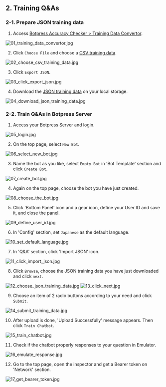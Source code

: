 ## 2. Training Q&As

### 2-1. Prepare JSON training data

1. Access [Botpress Accuracy Checker > Training Data Convertor](https://botpress-accuracy-checker.herokuapp.com/training-data/select).

![01_training_data_convertor.jpg](./imgs/build_and_deploy_botpress/01_training_data_convertor.jpg)

2. Click `Choose File` and choose a [CSV training data](../csv/training_data.csv).

![02_choose_csv_training_data.jpg](./imgs/build_and_deploy_botpress/02_choose_csv_training_data.jpg)

3. Click `Export JSON`.

![03_click_export_json.jpg](./imgs/build_and_deploy_botpress/03_click_export_json.jpg)

4. Download the [JSON training data](../json/training_data_20211129121638.json) on your local storage.

![04_download_json_training_data.jpg](./imgs/build_and_deploy_botpress/04_download_json_training_data.jpg)

### 2-2. Train Q&As in Botpress Server

1. Access your Botpress Server and login.

![05_login.jpg](./imgs/build_and_deploy_botpress/05_login.jpg)

2. On the top page, select `New Bot`.

![06_select_new_bot.jpg](./imgs/build_and_deploy_botpress/06_select_new_bot.jpg)

3. Name the bot as you like, select `Empty Bot` in 'Bot Template' section and click `Create Bot`.

![07_create_bot.jpg](./imgs/build_and_deploy_botpress/07_create_bot.jpg)

4. Again on the top page, choose the bot you have just created.

![08_choose_the_bot.jpg](./imgs/build_and_deploy_botpress/08_choose_the_bot.jpg)

5. Click 'Bottom Panel' icon and a gear icon, define your User ID and save it, and close the panel.

![09_define_user_id.jpg](./imgs/build_and_deploy_botpress/09_define_user_id.jpg)

6. In 'Config' section, set `Japanese` as the default language.

![10_set_default_language.jpg](./imgs/build_and_deploy_botpress/10_set_default_language.jpg)

7. In 'Q&A' section, click 'Import JSON' icon.

![11_click_import_json.jpg](./imgs/build_and_deploy_botpress/11_click_import_json.jpg)

8. Click `Browse`, choose the JSON training data you have just downloaded and click `next`.

![12_choose_json_training_data.jpg](./imgs/build_and_deploy_botpress/12_choose_json_training_data.jpg)
![13_click_next.jpg](./imgs/build_and_deploy_botpress/13_click_next.jpg)

9. Choose an item of 2 radio buttons according to your need and click `Submit`.

![14_submit_training_data.jpg](./imgs/build_and_deploy_botpress/14_submit_training_data.jpg)

10. After upload is done, 'Upload Successfully' message appears. Then click `Train Chatbot`.

![15_train_chatbot.jpg](./imgs/build_and_deploy_botpress/15_train_chatbot.jpg)

11. Check if the chatbot properly responses to your question in Emulator.

![16_emulate_response.jpg](./imgs/build_and_deploy_botpress/16_emulate_response.jpg)

12. Go to the top page, open the inspector and get a Bearer token on 'Network' section.

![17_get_bearer_token.jpg](./imgs/build_and_deploy_botpress/17_get_bearer_token.jpg)
